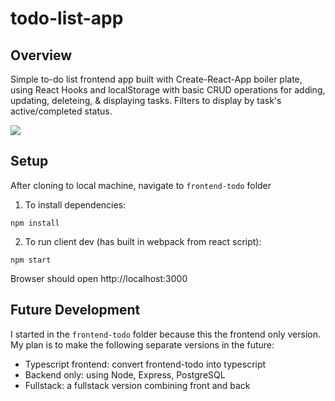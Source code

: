 # todo-list-app

## Overview
Simple to-do list frontend app built with Create-React-App boiler plate, using React Hooks and localStorage with basic CRUD operations for adding, updating, deleteing, & displaying tasks. Filters to display by task's active/completed status.

<img src="https://media.giphy.com/media/rVnkPAcxdenm25Iqja/giphy.gif" >

## Setup
After cloning to local machine, navigate to `frontend-todo` folder
1. To install dependencies:
```
npm install
```
2. To run client dev (has built in webpack from react script):
```
npm start
```
Browser should open http://localhost:3000

## Future Development
I started in the `frontend-todo` folder because this the frontend only version.
My plan is to make the following separate versions in the future:
- Typescript frontend: convert frontend-todo into typescript
- Backend only: using Node, Express, PostgreSQL
- Fullstack: a fullstack version combining front and back 
